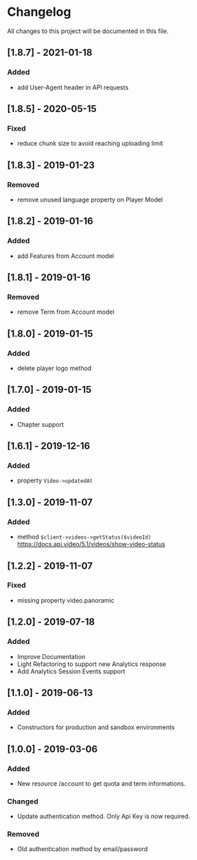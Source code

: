 # Changelog
All changes to this project will be documented in this file.

## [1.8.7] - 2021-01-18
### Added
- add User-Agent header in API requests

## [1.8.5] - 2020-05-15
### Fixed
- reduce chunk size to avoid reaching uploading limit

## [1.8.3] - 2019-01-23
### Removed
- remove unused language property on Player Model

## [1.8.2] - 2019-01-16
### Added
- add Features from Account model

## [1.8.1] - 2019-01-16
### Removed
- remove Term from Account model

## [1.8.0] - 2019-01-15
### Added
- delete player logo method

## [1.7.0] - 2019-01-15
### Added
- Chapter support

## [1.6.1] - 2019-12-16
### Added
- property `Video->updatedAt`

## [1.3.0] - 2019-11-07
### Added
- method `$client->videos->getStatus($videoId)` https://docs.api.video/5.1/videos/show-video-status

## [1.2.2] - 2019-11-07
### Fixed
- missing property video.panoramic

## [1.2.0] - 2019-07-18
### Added
- Improve Documentation
- Light Refactoring to support new Analytics response
- Add Analytics Session Events support

## [1.1.0] - 2019-06-13
### Added
- Constructors for production and sandbox environments

## [1.0.0] - 2019-03-06
### Added
- New resource /account to get quota and term informations.

### Changed
- Update authentication method. Only Api Key is now required.

### Removed
- Old authentication method by email/password
